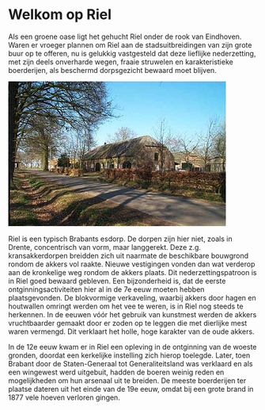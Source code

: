 # Welkom op Riel

Als een groene oase ligt het gehucht Riel onder de rook van Eindhoven. Waren er vroeger plannen om Riel aan de stadsuitbreidingen van zijn grote buur op te offeren, nu is gelukkig vastgesteld dat deze lieflijke nederzetting, met zijn deels onverharde wegen, fraaie struwelen en karakteristieke boerderijen, als beschermd dorpsgezicht bewaard moet blijven.

![Riel 2](riel2y.jpg)

Riel is een typisch Brabants esdorp. De dorpen zijn hier niet, zoals in Drente, concentrisch van vorm, maar langgerekt. Deze z.g. kransakkerdorpen breidden zich uit naarmate de beschikbare bouwgrond rondom de akkers vol raakte. Nieuwe vestigingen vonden dan wat verderop aan de kronkelige weg rondom de akkers plaats. Dit nederzettingspatroon is in Riel goed bewaard gebleven. Een bijzonderheid is, dat de eerste ontginningsactiviteiten hier al in de 7e eeuw moeten hebben plaatsgevonden. De blokvormige verkaveling, waarbij akkers door hagen en houtwallen omringt werden om het vee te weren, is in Riel nog steeds te herkennen. In de eeuwen vóór het gebruik van kunstmest werden de akkers vruchtbaarder gemaakt door er zoden op te leggen die met dierlijke mest waren vermengd. Dit verklaart het holle, hoge karakter van de oude akkers.

In de 12e eeuw kwam er in Riel een opleving in de ontginning van de woeste gronden, doordat een kerkelijke instelling zich hierop toelegde. Later, toen Brabant door de Staten-Generaal tot Generaliteitsland was verklaard en als een wingewest werd uitgebuit, hadden de boeren weinig reden en mogelijkheden om hun arsenaal uit te breiden. De meeste boerderijen ter plaatse dateren uit het einde van de 19e eeuw, omdat bij een grote brand in 1877 vele hoeven verloren gingen.
